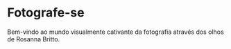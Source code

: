 # Fotografe-se
Bem-vindo ao mundo visualmente cativante da fotografia através dos olhos de Rosanna Britto.

